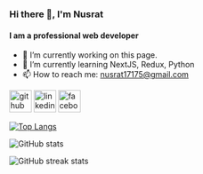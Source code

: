 ### Hi there 👋, I'm Nusrat
#### I am a professional web developer

- 🔭 I’m currently working on this page. 
- 🌱 I’m currently learning NextJS, Redux, Python 
- 📫 How to reach me: nusrat17175@gmail.com 


[<img src='https://cdn.jsdelivr.net/npm/simple-icons@3.0.1/icons/github.svg' alt='github' height='40'>](https://github.com/Nusratgithub)  [<img src='https://cdn.jsdelivr.net/npm/simple-icons@3.0.1/icons/linkedin.svg' alt='linkedin' height='40'>](https://www.linkedin.com/in/https://www.linkedin.com/in/ms-nusrat-jahan//)  [<img src='https://cdn.jsdelivr.net/npm/simple-icons@3.0.1/icons/facebook.svg' alt='facebook' height='40'>](https://www.facebook.com/https://www.facebook.com/profile.php?id=100079180064073)  

[![Top Langs](https://github-readme-stats.vercel.app/api/top-langs/?username=Nusratgithub)](https://github.com/anuraghazra/github-readme-stats)

![GitHub stats](https://github-readme-stats.vercel.app/api?username=Nusratgithub&show_icons=true&count_private=true)  

<!-- ![GitHub metrics](https://metrics.lecoq.io/Nusratgithub)   -->

![GitHub streak stats](https://streak-stats.demolab.com/?user=Nusratgithub)  


